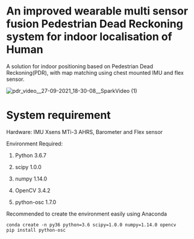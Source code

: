 # An improved wearable multi sensor fusion Pedestrian Dead Reckoning system for indoor localisation of Human
A solution for indoor positioning based on Pedestrian Dead Reckoning(PDR), with map matching using chest mounted IMU and flex sensor.

![pdr_video__27-09-2021_18-30-08__SparkVideo (1)](https://user-images.githubusercontent.com/44448083/134951489-0081450e-fe2b-4014-aaf6-d17f931e784e.gif)

# System requirement
Hardware: IMU Xsens MTi-3 AHRS, Barometer and Flex sensor

Environment Required:

1. Python 3.6.7

2. scipy 1.0.0

3. numpy 1.14.0

4. OpenCV 3.4.2

5. python-osc 1.7.0

Recommended to create the environment easily using Anaconda

```
conda create -n py36 python=3.6 scipy=1.0.0 numpy=1.14.0 opencv
pip install python-osc
```
